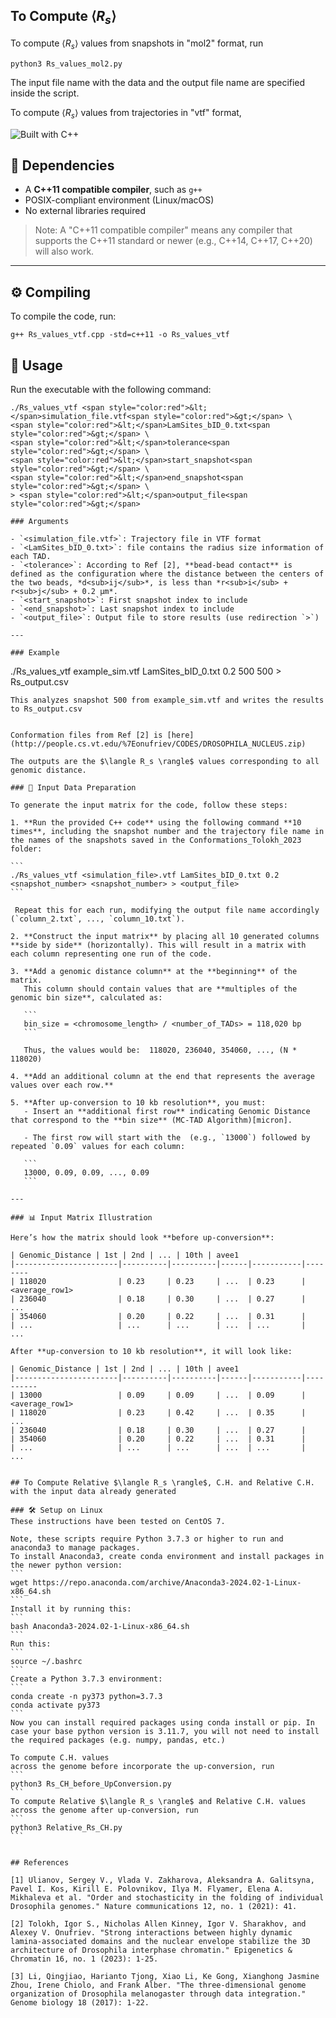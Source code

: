 
## To Compute $\langle R_s \rangle$

To compute $\langle R_s \rangle$ values from snapshots in "mol2" format, run
```
python3 Rs_values_mol2.py
```
The input file name with the data and the output file name are specified inside the script.

To compute $\langle R_s \rangle$ values from trajectories in "vtf" format,

![Built with C++](https://img.shields.io/badge/Built%20with-C%2B%2B11-blue?style=flat-square&logo=c%2B%2B&logoColor=white)

## 🧩 Dependencies

- A **C++11 compatible compiler**, such as `g++`
- POSIX-compliant environment (Linux/macOS)
- No external libraries required

> Note: A "C++11 compatible compiler" means any compiler that supports the C++11 standard or newer (e.g., C++14, C++17, C++20) will also work.

---

## ⚙️ Compiling

To compile the code, run:

```
g++ Rs_values_vtf.cpp -std=c++11 -o Rs_values_vtf
````

## 🚀 Usage

Run the executable with the following command:

```
./Rs_values_vtf <span style="color:red">&lt;</span>simulation_file.vtf<span style="color:red">&gt;</span> \
<span style="color:red">&lt;</span>LamSites_bID_0.txt<span style="color:red">&gt;</span> \
<span style="color:red">&lt;</span>tolerance<span style="color:red">&gt;</span> \
<span style="color:red">&lt;</span>start_snapshot<span style="color:red">&gt;</span> \
<span style="color:red">&lt;</span>end_snapshot<span style="color:red">&gt;</span> \
> <span style="color:red">&lt;</span>output_file<span style="color:red">&gt;</span>

### Arguments

- `<simulation_file.vtf>`: Trajectory file in VTF format
- `<LamSites_bID_0.txt>`: file contains the radius size information of each TAD.
- `<tolerance>`: According to Ref [2], **bead-bead contact** is defined as the configuration where the distance between the centers of the two beads, *d<sub>ij</sub>*, is less than *r<sub>i</sub> + r<sub>j</sub> + 0.2 µm*.
- `<start_snapshot>`: First snapshot index to include
- `<end_snapshot>`: Last snapshot index to include
- `<output_file>`: Output file to store results (use redirection `>`)

---

### Example

```
./Rs_values_vtf example_sim.vtf LamSites_bID_0.txt 0.2 500 500 > Rs_output.csv
````
This analyzes snapshot 500 from example_sim.vtf and writes the results to Rs_output.csv


Conformation files from Ref [2] is [here] (http://people.cs.vt.edu/%7Eonufriev/CODES/DROSOPHILA_NUCLEUS.zip)  

The outputs are the $\langle R_s \rangle$ values corresponding to all genomic distance.

### 🧪 Input Data Preparation

To generate the input matrix for the code, follow these steps:

1. **Run the provided C++ code** using the following command **10 times**, including the snapshot number and the trajectory file name in the names of the snapshots saved in the Conformations_Tolokh_2023 folder:

```
./Rs_values_vtf <simulation_file>.vtf LamSites_bID_0.txt 0.2 <snapshot_number> <snapshot_number> > <output_file>
```

 Repeat this for each run, modifying the output file name accordingly (`column_2.txt`, ..., `column_10.txt`).

2. **Construct the input matrix** by placing all 10 generated columns **side by side** (horizontally). This will result in a matrix with each column representing one run of the code.

3. **Add a genomic distance column** at the **beginning** of the matrix.  
   This column should contain values that are **multiples of the genomic bin size**, calculated as:

   ```
   bin_size = <chromosome_length> / <number_of_TADs> = 118,020 bp
   ```

   Thus, the values would be:  118020, 236040, 354060, ..., (N * 118020)

4. **Add an additional column at the end that represents the average values over each row.**
   
5. **After up-conversion to 10 kb resolution**, you must:
   - Insert an **additional first row** indicating Genomic Distance that correspond to the **bin size** (MC-TAD Algorithm)[micron].
     
   - The first row will start with the  (e.g., `13000`) followed by repeated `0.09` values for each column:

   ```
   13000, 0.09, 0.09, ..., 0.09
   ```

---

### 📊 Input Matrix Illustration

Here’s how the matrix should look **before up-conversion**:

| Genomic_Distance | 1st | 2nd | ... | 10th | avee1
|-----------------------|----------|----------|------|-----------|--------
| 118020                | 0.23     | 0.23     | ...  | 0.23      |  <average_row1>
| 236040                | 0.18     | 0.30     | ...  | 0.27      |   ...
| 354060                | 0.20     | 0.22     | ...  | 0.31      |
| ...                   | ...      | ...      | ...  | ...       |   ...

After **up-conversion to 10 kb resolution**, it will look like:

| Genomic_Distance | 1st | 2nd | ... | 10th | avee1
|-----------------------|----------|----------|------|-----------|----------
| 13000                 | 0.09     | 0.09     | ...  | 0.09      |  <average_row1>
| 118020                | 0.23     | 0.42     | ...  | 0.35      |   ...
| 236040                | 0.18     | 0.30     | ...  | 0.27      |
| 354060                | 0.20     | 0.22     | ...  | 0.31      |
| ...                   | ...      | ...      | ...  | ...       |   ...


## To Compute Relative $\langle R_s \rangle$, C.H. and Relative C.H. with the input data already generated

### 🛠 Setup on Linux
These instructions have been tested on CentOS 7.

Note, these scripts require Python 3.7.3 or higher to run and anaconda3 to manage packages.  
To install Anaconda3, create conda environment and install packages in the newer python version:
```
wget https://repo.anaconda.com/archive/Anaconda3-2024.02-1-Linux-x86_64.sh
```
Install it by running this: 
```
bash Anaconda3-2024.02-1-Linux-x86_64.sh
```
Run this: 
```
source ~/.bashrc
```
Create a Python 3.7.3 environment:
```
conda create -n py373 python=3.7.3
conda activate py373
```
Now you can install required packages using conda install or pip. In case your base python version is 3.11.7, you will not need to install the required packages (e.g. numpy, pandas, etc.)

To compute C.H. values
across the genome before incorporate the up-conversion, run
```
python3 Rs_CH_before_UpConversion.py
```
To compute Relative $\langle R_s \rangle$ and Relative C.H. values across the genome after up-conversion, run
```
python3 Relative_Rs_CH.py
```


## References

[1] Ulianov, Sergey V., Vlada V. Zakharova, Aleksandra A. Galitsyna, Pavel I. Kos, Kirill E. Polovnikov, Ilya M. Flyamer, Elena A. Mikhaleva et al. "Order and stochasticity in the folding of individual Drosophila genomes." Nature communications 12, no. 1 (2021): 41.

[2] Tolokh, Igor S., Nicholas Allen Kinney, Igor V. Sharakhov, and Alexey V. Onufriev. "Strong interactions between highly dynamic lamina-associated domains and the nuclear envelope stabilize the 3D architecture of Drosophila interphase chromatin." Epigenetics & Chromatin 16, no. 1 (2023): 1-25.

[3] Li, Qingjiao, Harianto Tjong, Xiao Li, Ke Gong, Xianghong Jasmine Zhou, Irene Chiolo, and Frank Alber. "The three-dimensional genome organization of Drosophila melanogaster through data integration." Genome biology 18 (2017): 1-22.

